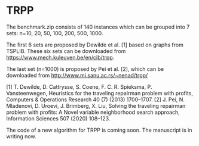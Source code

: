# TRPP
The benchmark.zip consists of 140 instances which can be grouped into 7 sets: n=10, 20, 50, 100, 200, 500, 1000.

The first 6 sets are proposed by Dewilde et al. [1] based on graphs from TSPLIB. These six sets can be downloaded from https://www.mech.kuleuven.be/en/cib/trpp.

The last set (n=1000) is proposed by Pei et al. [2], which can be downloaded from http://www.mi.sanu.ac.rs/~nenad/trpp/

[1] T. Dewilde, D. Cattrysse, S. Coene, F. C. R. Spieksma, P. Vansteenwegen, Heuristics for the traveling repairman problem with profits, Computers & Operations Research 40 (7) (2013) 1700–1707. 
[2] J. Pei, N. Mladenovi, D. Uroevi, J. Brimberg, X. Liu, Solving the traveling repairman problem with profits: A Novel variable neighborhood search approach, Information Sciences 507 (2020) 108–123.

The code of a new algorithm for TRPP is coming soon. The manuscript is in writing now.
